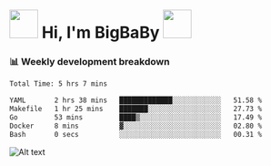 <!-- Title -->
<h1>
    <img src="https://media.tenor.com/TlyRveJkgo4AAAAi/cloud-cloud-strife.gif" width="50"/>
    Hi, I'm BigBaBy
    <img src="https://media.tenor.com/TlyRveJkgo4AAAAi/cloud-cloud-strife.gif" width="50"/>
</h1>

<h3> 📊 Weekly development breakdown </h3>
<!-- waka-readme-stats -->

<!--START_SECTION:waka-->

```txt
Total Time: 5 hrs 7 mins

YAML       2 hrs 38 mins   █████████████░░░░░░░░░░░░   51.58 %
Makefile   1 hr 25 mins    ███████░░░░░░░░░░░░░░░░░░   27.73 %
Go         53 mins         ████▒░░░░░░░░░░░░░░░░░░░░   17.49 %
Docker     8 mins          ▓░░░░░░░░░░░░░░░░░░░░░░░░   02.80 %
Bash       0 secs          ░░░░░░░░░░░░░░░░░░░░░░░░░   00.31 %
```

<!--END_SECTION:waka-->

![Alt text](https://spotify-recently-played-readme.vercel.app/api?user=21b7yx6vkj66csord5swswvza&count=10&width=1000)
